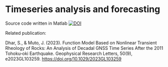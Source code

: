 # Timeseries analysis and forecasting


Source code written in Matlab
[![DOI](https://zenodo.org/badge/602344421.svg)](https://zenodo.org/badge/latestdoi/602344421)

Related publication: 

Dhar, S., & Muto, J. (2023). Function Model Based on Nonlinear Transient Rheology of Rocks: An Analysis of Decadal GNSS Time Series After the 2011 Tohoku‐oki Earthquake. Geophysical Research Letters, 50(9), e2023GL103259. https://doi.org/10.1029/2023GL103259
